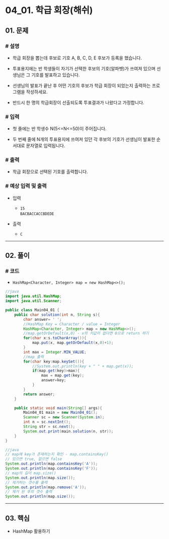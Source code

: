 # 04_01. 학급 회장(해쉬)

## 01. 문제

### # 설명

- 학급 회장을 뽑는데 후보로 기호 A, B, C, D, E 후보가 등록을 했습니다.

- 투표용지에는 반 학생들이 자기가 선택한 후보의 기호(알파벳)가 쓰여져 있으며 선생님은 그 기호를 발표하고 있습니다.

- 선생님의 발표가 끝난 후 어떤 기호의 후보가 학급 회장이 되었는지 출력하는 프로그램을 작성하세요.

- 반드시 한 명의 학급회장이 선출되도록 투표결과가 나왔다고 가정합니다.

### # 입력

- 첫 줄에는 반 학생수 N(5<=N<=50)이 주어집니다.

- 두 번째 줄에 N개의 투표용지에 쓰여져 있던 각 후보의 기호가 선생님이 발표한 순서대로 문자열로 입력됩니다.

### # 출력

- 학급 회장으로 선택된 기호를 출력합니다.

### # 예상 입력 및 출력

- 입력
  - `15`
</br> `BACBACCACCBDEDE`

- 출력
  - `C`

---

## 02. 풀이

### # 코드

- `HashMap<Character, Integer> map = new HashMap<>();`

```java
//java
import java.util.HashMap;
import java.util.Scanner;

public class Main04_01 {
    public char solution(int n, String s){
        char answer= ' ';
        //HashMap Key = Character / value = Integer
        HashMap<Character, Integer> map = new HashMap<>();
        //map.getOrDefault(x,0) - x의 키값이 없다면 0으로 return 하기
        for(char x:s.toCharArray()){
            map.put(x, map.getOrDefault(x,0)+1);
        }
        int max = Integer.MIN_VALUE;
        //map 출력
        for(char key:map.keySet()){
            //System.out.println(key + " " + map.get(x));
            if(map.get(key)>max){
                max = map.get(key);
                answer=key;
            }
        }
        return answer;
    }

    public static void main(String[] args){
        Main04_01 main = new Main04_01();
        Scanner sc = new Scanner(System.in);
        int n = sc.nextInt();
        String str = sc.next();
        System.out.print(main.solution(n, str));
    }
}
```

```java
//java
// map에 key가 존재하는지 확인 - map.containsKey()
// 있으면 true, 없으면 false
System.out.println(map.containsKey('A'));
System.out.println(map.containsKey('F'));
// map의 길이 map.size()
System.out.println(map.size());
// 제거하는 갯수를 출력
System.out.println(map.remove('A'));
// 제거 된 후의 갯수 출력
System.out.println(map.size());
```

---

## 03. 핵심

- HashMap 활용하기
